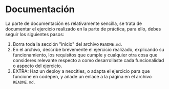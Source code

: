 # Documentación

La parte de documentación es relativamente sencilla, se trata de documentar el ejercicio realizado en la parte de práctica, para ello, debes seguir los siguientes pasos:

1. Borra toda la sección "inicio" del archivo `README.md`.
2. En el archivo, describe brevemente el ejercicio realizado, explicando su funcionamiento, los requisitos que cumple y cualquier otra cosa que consideres relevante respecto a como desarrollaste cada funcionalidad o aspecto del ejercicio.
3. EXTRA: Haz un deploy a neocities, o adapta el ejercicio para que funcione en codepen, y añade un enlace a la página en el archivo `README.md`.